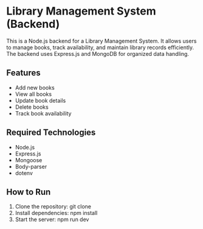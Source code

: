 # Library Management System (Backend)

This is a Node.js backend for a Library Management System. It allows users to manage books, track availability, and maintain library records efficiently. The backend uses Express.js and MongoDB for organized data handling.

## Features
- Add new books
- View all books
- Update book details
- Delete books
- Track book availability

## Required Technologies
- Node.js
- Express.js
- Mongoose
- Body-parser
- dotenv

## How to Run
1. Clone the repository: git clone <repository-url>
2. Install dependencies: npm install
3. Start the server: npm run dev
